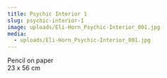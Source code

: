 ```yaml
---
title: Psychic Interior 1
slug: psychic-interior-1
image: uploads/Eli-Horn_Psychic-Interior_001.jpg
media:
  - uploads/Eli-Horn_Psychic-Interior_001.jpg
---
```


Pencil on paper  
23 x 56 cm
